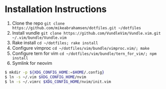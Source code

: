 # Installation Instructions
1. Clone the repo `git clone https://github.com/mikeabrahamsen/dotfiles.git ~/dotfiles`
2. Install vundle `git clone https://github.com/VundleVim/Vundle.vim.git ~/.vim/bundle/Vundle.vim`
3. Rake install `cd ~/dotfiles; rake install`
4. Configure vimproc `cd ~/dotfiles/vim/bundle/vimproc.vim/; make`
5. Configure tern for vim `cd ~/dotfiles/vim/bundle/tern_for_vim/; npm install`
6. Symlink for neovim
```sh
$ mkdir -p ${XDG_CONFIG_HOME:=$HOME/.config}
$ ln -s ~/.vim $XDG_CONFIG_HOME/nvim
$ ln -s ~/.vimrc $XDG_CONFIG_HOME/nvim/init.vim
```
